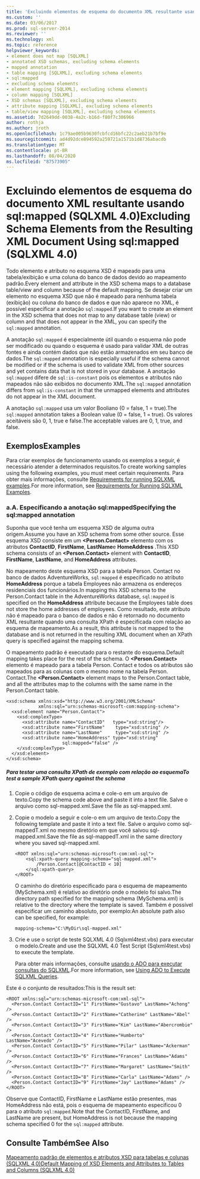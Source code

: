 ```yaml
---
title: 'Excluindo elementos de esquema do documento XML resultante usando SQL: mapeado (SQLXML 4,0) | Microsoft Docs'
ms.custom: ''
ms.date: 03/06/2017
ms.prod: sql-server-2014
ms.reviewer: ''
ms.technology: xml
ms.topic: reference
helpviewer_keywords:
- element does not map [SQLXML]
- annotated XSD schemas, excluding schema elements
- mapped annotation
- table mapping [SQLXML], excluding schema elements
- sql:mapped
- excluding schema elements
- element mapping [SQLXML], excluding schema elements
- column mapping [SQLXML]
- XSD schemas [SQLXML], excluding schema elements
- attribute mapping [SQLXML], excluding schema elements
- table/view mapping [SQLXML], excluding schema elements
ms.assetid: 7d2649dd-0038-4a2c-b16d-f80f7c306966
author: rothja
ms.author: jroth
ms.openlocfilehash: 1c79ae005b9630fcbfcd16bfc22c2aeb21b7bf9e
ms.sourcegitcommit: ad4d92dce894592a259721a1571b1d8736abacdb
ms.translationtype: MT
ms.contentlocale: pt-BR
ms.lasthandoff: 08/04/2020
ms.locfileid: "87573905"
---
```

# <a name="excluding-schema-elements-from-the-resulting-xml-document-using-sqlmapped-sqlxml-40"></a><span data-ttu-id="c8fcf-102">Excluindo elementos de esquema do documento XML resultante usando sql:mapped (SQLXML 4.0)</span><span class="sxs-lookup"><span data-stu-id="c8fcf-102">Excluding Schema Elements from the Resulting XML Document Using sql:mapped (SQLXML 4.0)</span></span>
  <span data-ttu-id="c8fcf-103">Todo elemento e atributo no esquema XSD é mapeado para uma tabela/exibição e uma coluna do banco de dados devido ao mapeamento padrão.</span><span class="sxs-lookup"><span data-stu-id="c8fcf-103">Every element and attribute in the XSD schema maps to a database table/view and column because of the default mapping.</span></span> <span data-ttu-id="c8fcf-104">Se desejar criar um elemento no esquema XSD que não é mapeado para nenhuma tabela (exibição) ou coluna do banco de dados e que não aparece no XML, é possível especificar a anotação `sql:mapped`.</span><span class="sxs-lookup"><span data-stu-id="c8fcf-104">If you want to create an element in the XSD schema that does not map to any database table (view) or column and that does not appear in the XML, you can specify the `sql:mapped` annotation.</span></span>  
  
 <span data-ttu-id="c8fcf-105">A anotação `sql:mapped` é especialmente útil quando o esquema não pode ser modificado ou quando o esquema é usado para validar XML de outras fontes e ainda contém dados que não estão armazenados em seu banco de dados.</span><span class="sxs-lookup"><span data-stu-id="c8fcf-105">The `sql:mapped` annotation is especially useful if the schema cannot be modified or if the schema is used to validate XML from other sources and yet contains data that is not stored in your database.</span></span> <span data-ttu-id="c8fcf-106">A anotação `sql:mapped` difere de `sql:is-constant` pois os elementos e atributos não mapeados não são exibidos no documento XML.</span><span class="sxs-lookup"><span data-stu-id="c8fcf-106">The `sql:mapped` annotation differs from `sql:is-constant` in that the unmapped elements and attributes do not appear in the XML document.</span></span>  
  
 <span data-ttu-id="c8fcf-107">A anotação `sql:mapped` usa um valor Booliano (0 = false, 1 = true).</span><span class="sxs-lookup"><span data-stu-id="c8fcf-107">The `sql:mapped` annotation takes a Boolean value (0 = false, 1 = true).</span></span> <span data-ttu-id="c8fcf-108">Os valores aceitáveis são 0, 1, true e false.</span><span class="sxs-lookup"><span data-stu-id="c8fcf-108">The acceptable values are 0, 1, true, and false.</span></span>  
  
## <a name="examples"></a><span data-ttu-id="c8fcf-109">Exemplos</span><span class="sxs-lookup"><span data-stu-id="c8fcf-109">Examples</span></span>  
 <span data-ttu-id="c8fcf-110">Para criar exemplos de funcionamento usando os exemplos a seguir, é necessário atender a determinados requisitos.</span><span class="sxs-lookup"><span data-stu-id="c8fcf-110">To create working samples using the following examples, you must meet certain requirements.</span></span> <span data-ttu-id="c8fcf-111">Para obter mais informações, consulte [Requirements for running SQLXML examples](../sqlxml/requirements-for-running-sqlxml-examples.md).</span><span class="sxs-lookup"><span data-stu-id="c8fcf-111">For more information, see [Requirements for Running SQLXML Examples](../sqlxml/requirements-for-running-sqlxml-examples.md).</span></span>  
  
### <a name="a-specifying-the-sqlmapped-annotation"></a><span data-ttu-id="c8fcf-112">a.</span><span class="sxs-lookup"><span data-stu-id="c8fcf-112">A.</span></span> <span data-ttu-id="c8fcf-113">Especificando a anotação sql:mapped</span><span class="sxs-lookup"><span data-stu-id="c8fcf-113">Specifying the sql:mapped annotation</span></span>  
 <span data-ttu-id="c8fcf-114">Suponha que você tenha um esquema XSD de alguma outra origem.</span><span class="sxs-lookup"><span data-stu-id="c8fcf-114">Assume you have an XSD schema from some other source.</span></span> <span data-ttu-id="c8fcf-115">Esse esquema XSD consiste em um **\<Person.Contact>** elemento com os atributos **ContactID**, **FirstName**, **LastName**e **HomeAddress** .</span><span class="sxs-lookup"><span data-stu-id="c8fcf-115">This XSD schema consists of an **\<Person.Contact>** element with **ContactID**, **FirstName**, **LastName**, and **HomeAddress** attributes.</span></span>  
  
 <span data-ttu-id="c8fcf-116">No mapeamento deste esquema XSD para a tabela Person. Contact no banco de dados AdventureWorks, `sql:mapped` é especificado no atributo **HomeAddress** porque a tabela Employees não armazena os endereços residenciais dos funcionários.</span><span class="sxs-lookup"><span data-stu-id="c8fcf-116">In mapping this XSD schema to the Person.Contact table in the AdventureWorks database, `sql:mapped` is specified on the **HomeAddress** attribute because the Employees table does not store the home addresses of employees.</span></span> <span data-ttu-id="c8fcf-117">Como resultado, este atributo não é mapeado para o banco de dados e não é retornado no documento XML resultante quando uma consulta XPath é especificada com relação ao esquema de mapeamento.</span><span class="sxs-lookup"><span data-stu-id="c8fcf-117">As a result, this attribute is not mapped to the database and is not returned in the resulting XML document when an XPath query is specified against the mapping schema.</span></span>  
  
 <span data-ttu-id="c8fcf-118">O mapeamento padrão é executado para o restante do esquema.</span><span class="sxs-lookup"><span data-stu-id="c8fcf-118">Default mapping takes place for the rest of the schema.</span></span> <span data-ttu-id="c8fcf-119">O **\<Person.Contact>** elemento é mapeado para a tabela Person. Contact e todos os atributos são mapeados para as colunas com o mesmo nome na tabela Person. Contact.</span><span class="sxs-lookup"><span data-stu-id="c8fcf-119">The **\<Person.Contact>** element maps to the Person.Contact table, and all the attributes map to the columns with the same name in the Person.Contact table.</span></span>  
  
```  
<xsd:schema xmlns:xsd="http://www.w3.org/2001/XMLSchema"  
            xmlns:sql="urn:schemas-microsoft-com:mapping-schema">  
  <xsd:element name="Person.Contact">  
    <xsd:complexType>  
      <xsd:attribute name="ContactID"   type="xsd:string"/>  
      <xsd:attribute name="FirstName"    type="xsd:string" />  
      <xsd:attribute name="LastName"     type="xsd:string" />  
      <xsd:attribute name="HomeAddress" type="xsd:string"   
                     sql:mapped="false" />  
    </xsd:complexType>  
  </xsd:element>  
</xsd:schema>  
```  
  
##### <a name="to-test-a-sample-xpath-query-against-the-schema"></a><span data-ttu-id="c8fcf-120">Para testar uma consulta XPath de exemplo com relação ao esquema</span><span class="sxs-lookup"><span data-stu-id="c8fcf-120">To test a sample XPath query against the schema</span></span>  
  
1.  <span data-ttu-id="c8fcf-121">Copie o código de esquema acima e cole-o em um arquivo de texto.</span><span class="sxs-lookup"><span data-stu-id="c8fcf-121">Copy the schema code above and paste it into a text file.</span></span> <span data-ttu-id="c8fcf-122">Salve o arquivo como sql-mapped.xml.</span><span class="sxs-lookup"><span data-stu-id="c8fcf-122">Save the file as sql-mapped.xml.</span></span>  
  
2.  <span data-ttu-id="c8fcf-123">Copie o modelo a seguir e cole-o em um arquivo de texto.</span><span class="sxs-lookup"><span data-stu-id="c8fcf-123">Copy the following template and paste it into a text file.</span></span> <span data-ttu-id="c8fcf-124">Salve o arquivo como sql-mappedT.xml no mesmo diretório em que você salvou sql-mapped.xml.</span><span class="sxs-lookup"><span data-stu-id="c8fcf-124">Save the file as sql-mappedT.xml in the same directory where you saved sql-mapped.xml.</span></span>  
  
    ```  
    <ROOT xmlns:sql="urn:schemas-microsoft-com:xml-sql">  
        <sql:xpath-query mapping-schema="sql-mapped.xml">  
            /Person.Contact[@ContactID < 10]  
        </sql:xpath-query>  
    </ROOT>  
    ```  
  
     <span data-ttu-id="c8fcf-125">O caminho do diretório especificado para o esquema de mapeamento (MySchema.xml) é relativo ao diretório onde o modelo foi salvo.</span><span class="sxs-lookup"><span data-stu-id="c8fcf-125">The directory path specified for the mapping schema (MySchema.xml) is relative to the directory where the template is saved.</span></span> <span data-ttu-id="c8fcf-126">Também é possível especificar um caminho absoluto, por exemplo:</span><span class="sxs-lookup"><span data-stu-id="c8fcf-126">An absolute path also can be specified, for example:</span></span>  
  
    ```  
    mapping-schema="C:\MyDir\sql-mapped.xml"  
    ```  
  
3.  <span data-ttu-id="c8fcf-127">Crie e use o script de teste SQLXML 4.0 (Sqlxml4test.vbs) para executar o modelo.</span><span class="sxs-lookup"><span data-stu-id="c8fcf-127">Create and use the SQLXML 4.0 Test Script (Sqlxml4test.vbs) to execute the template.</span></span>  
  
     <span data-ttu-id="c8fcf-128">Para obter mais informações, consulte [usando o ADO para executar consultas do SQLXML](../sqlxml/using-ado-to-execute-sqlxml-4-0-queries.md).</span><span class="sxs-lookup"><span data-stu-id="c8fcf-128">For more information, see [Using ADO to Execute SQLXML Queries](../sqlxml/using-ado-to-execute-sqlxml-4-0-queries.md).</span></span>  
  
 <span data-ttu-id="c8fcf-129">Este é o conjunto de resultados:</span><span class="sxs-lookup"><span data-stu-id="c8fcf-129">This is the result set:</span></span>  
  
```  
<ROOT xmlns:sql="urn:schemas-microsoft-com:xml-sql">  
  <Person.Contact ContactID="1" FirstName="Gustavo" LastName="Achong" />   
  <Person.Contact ContactID="2" FirstName="Catherine" LastName="Abel" />   
  <Person.Contact ContactID="3" FirstName="Kim" LastName="Abercrombie" />   
  <Person.Contact ContactID="4" FirstName="Humberto" LastName="Acevedo" />   
  <Person.Contact ContactID="5" FirstName="Pilar" LastName="Ackerman" />   
  <Person.Contact ContactID="6" FirstName="Frances" LastName="Adams" />   
  <Person.Contact ContactID="7" FirstName="Margaret" LastName="Smith" />   
  <Person.Contact ContactID="8" FirstName="Carla" LastName="Adams" />   
  <Person.Contact ContactID="9" FirstName="Jay" LastName="Adams" />   
</ROOT>  
```  
  
 <span data-ttu-id="c8fcf-130">Observe que ContactID, FirstName e LastName estão presentes, mas HomeAddress não está, pois o esquema de mapeamento especificou 0 para o atributo `sql:mapped`.</span><span class="sxs-lookup"><span data-stu-id="c8fcf-130">Note that the ContactID, FirstName, and LastName are present, but HomeAddress is not because the mapping schema specified 0 for the `sql:mapped` attribute.</span></span>  
  
## <a name="see-also"></a><span data-ttu-id="c8fcf-131">Consulte Também</span><span class="sxs-lookup"><span data-stu-id="c8fcf-131">See Also</span></span>  
 [<span data-ttu-id="c8fcf-132">Mapeamento padrão de elementos e atributos XSD para tabelas e colunas &#40;SQLXML 4,0&#41;</span><span class="sxs-lookup"><span data-stu-id="c8fcf-132">Default Mapping of XSD Elements and Attributes to Tables and Columns &#40;SQLXML 4.0&#41;</span></span>](default-mapping-of-xsd-elements-and-attributes-to-tables-and-columns-sqlxml-4-0.md)  
  
  
